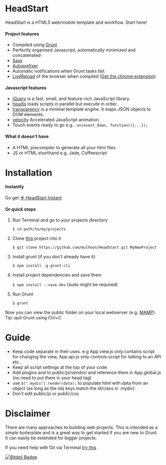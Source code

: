 HeadStart
========

HeadStart is a HTML5 web/mobile template and workflow. Start here!

#### Project features

- Compiled using [Grunt](http://gruntjs.com/)
- Perfectly organised Javascript, automatically minimized and concatenated
- [Sass](http://sass-lang.com/)
- [Autoprefixer](https://github.com/ai/autoprefixer)
- Automatic notifications when Grunt tasks fail.
- [LiveReload](http://livereload.com/) of the browser when compiled ([Get the chrome extension](https://chrome.google.com/webstore/detail/livereload/jnihajbhpnppcggbcgedagnkighmdlei?hl=en))

#### Javascript features

- [jQuery](http://jquery.com/) is a fast, small, and feature-rich JavaScript library.
- [headjs](http://headjs.com/) loads scripts in parallel but execute in order.
- [transparency](http://leonidas.github.io/transparency/) is a minimal template engine. It maps JSON objects to DOM elements.
- [velocity](http://julian.com/research/velocity/) Accelerated JavaScript animation.
- Touch events ready to go e.g. `.on(event_down, function(){...});`


#### What it doesn't have

- A HTML precompiler to generate all your html files
- JS or HTML shorthand e.g. Jade, Coffeescript


Installation
========

#### Instantly

Go get [☀ HeadStart Instant](https://github.com/mulhoon/HeadStart/releases/tag/instant)


#### Or quick steps


1. Run Terminal and go to your projects directory

	`$ cd path/to/my/projects`

2. Clone [this](https://github.com/mulhoon/HeadStart.git) project into it

	`$ git clone https://github.com/mulhoon/HeadStart.git MyNewProject`

3. Install grunt (if you don't already have it)

	`$ npm install -g grunt-cli`

4. Install project dependencies and save them

	`$ npm install --save-dev` (sudo might be required)

5. Run Grunt

	`$ grunt`

Now you can view the public folder on your local webserver (e.g. [MAMP](http://www.mamp.info/)).<br/> Tip: quit Grunt using Ctrl+C


Guide
========

- Keep code separate in their uses. e.g App.view.js only contains script for changing the view, App.api.js only controls script for talking to an API etc..
- Keep all script settings at the top of your code
- Add plugins and to public/js/vendor/ and reference them in App.global.js (no need to put them in your head tag) 
- use `$(".mydiv").render(data);` to populate html with data from an object (as long as the obj keys match the id/class in .mydiv)
- Don't edit public/js or public/css

Disclaimer
========

There are many approaches to building web projects. This is intended as a *simple* boilerplate and is a great way to get started if you are new to Grunt. It can easily be extended for bigger projects.

If you need help with Git via Terminal [try this](http://shaun.boyblack.co.za/blog/2009/03/14/getting-started-with-git-on-mac-os-x/)


[![Bitdeli Badge](https://d2weczhvl823v0.cloudfront.net/mulhoon/headstart/trend.png)](https://bitdeli.com/free "Bitdeli Badge")

